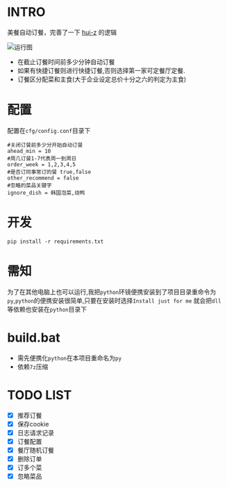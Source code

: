 # INTRO
美餐自动订餐，完善了一下 [hui-z](https://github.com/hui-z/mcm) 的逻辑

![运行图](http://ww4.sinaimg.cn/large/0060lm7Tgy1fe3lqofp5bj30w302zt99.jpg)

+ 在截止订餐时间前多少分钟自动订餐
+ 如果有快捷订餐则进行快捷订餐,否则选择第一家可定餐厅定餐.
+ 订餐区分配菜和主食(大于企业设定总价十分之六的判定为主食)

# 配置
配置在`cfg/config.conf`目录下

```shell
#关闭订餐前多少分开始自动订餐
ahead_min = 10
#周几订餐1-7代表周一到周日
order_week = 1,2,3,4,5
#是否订同事常订的餐 true,false
other_recommend = false
#忽略的菜品关键字
ignore_dish = 韩国泡菜,烧鸭
```


# 开发
```shell
pip install -r requirements.txt
```

# 需知
为了在其他电脑上也可以运行,我把`python`环镜便携安装到了项目目录重命令为`py`,`python`的便携安装很简单,只要在安装时选择`Install just for me` 就会把`dll`等依赖也安装在`python`目录下


# build.bat
+ 需先便携化`python`在本项目重命名为`py`
+ 依赖`7z`压缩


# TODO LIST
+ [x] 推荐订餐
+ [x] 保存cookie
+ [x] 日志请求记录
+ [x] 订餐配置
+ [x] 餐厅随机订餐
+ [x] 删除订单
+ [x] 订多个菜
+ [x] 忽略菜品

